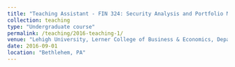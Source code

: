 ```yaml
---
title: "Teaching Assistant - FIN 324: Security Analysis and Portfolio Management"
collection: teaching
type: "Undergraduate course"
permalink: /teaching/2016-teaching-1/
venue: "Lehigh University, Lerner College of Business & Economics, Department of Finance"
date: 2016-09-01
location: "Bethlehem, PA"
---
```


